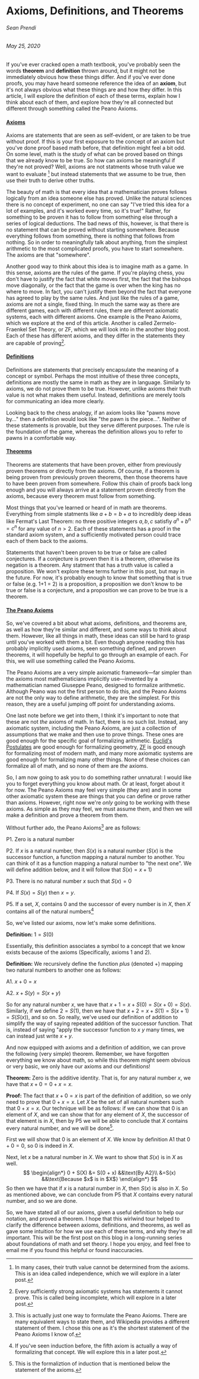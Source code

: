 # Axioms, Definitions, and Theorems

###### Sean Prendi

###### May 25, 2020

If you've ever cracked open a math textbook, you've probably seen the words **theorem** and **definition** thrown around, but it might not be immediately obvious how these things differ. And if you've ever done proofs, you may have heard someone reference the idea of an **axiom**, but it's not always obvious what these things are and how they differ. In this article, I will explore the definition of each of these terms, explain how I think about each of them, and explore how they're all connected but different through something called the Peano Axioms.



#### <u>Axioms</u>

Axioms are statements that are seen as self-evident, or are taken to be true without proof. If this is your first exposure to the concept of an axiom but you've done proof based math before, that definition might feel a bit odd. On some level, math is the study of what can be proved based on things that we already know to be true. So how can axioms be meaningful if they're not proved? Well, axioms are not statments whose truth value we want to evaluate [^1] but instead statements that we assume to be true, then use their truth to derive other truths. 

The beauty of math is that every idea that a mathematician proves follows logically from an idea someone else has proved. Unlike the natural sciences there is no concept of experiment, no one can say "I've tried this idea for a lot of examples, and it's worked every time, so it's true!" Rather, for something to be proven it has to follow from something else through a series of logical deductions. The bad news of this, however, is that there is no statement that can be proved without starting somewhere. Because everything follows from something, there is nothing that follows from nothing. So in order to meaningfully talk about anything, from the simplest arithmetic to the most complicated proofs, you have to start somewhere. The axioms are that "somewhere".

Another good way to think about this idea is to imagine math as a game. In this sense, axioms are the rules of the game. If you're playing chess, you don't have to justify the fact that white moves first, the fact that the bishops move diagonally, or the fact that the game is over when the king has no where to move. In fact, you can't justify them beyond the fact that everyone has agreed to play by the same rules. And just like the rules of a game, axioms are not a single, fixed thing. In much the same way as there are different games, each with different rules, there are different axiomatic systems, each with different axioms. One example is the Peano Axioms, which we explore at the end of this article. Another is called Zermelo-Fraenkel Set Theory, or ZF, which we will look into in the another blog post. Each of these has different axioms, and they differ in the statements they are capable of proving[^2].



#### <u>Definitions</u>

Definitions are statements that precisely encapsulate the meaning of a concept or symbol. Perhaps the most intuitive of these three concepts, definitions are mostly the same in math as they are in language. Similarly to axioms, we do not prove them to be true. However, unlike axioms their truth value is not what makes them useful. Instead, definitions are merely tools for communicating an idea more clearly. 

Looking back to the chess analogy, if an axiom looks like "pawns move by..." then a definition would look like "the pawn is the piece...". Neither of these statements is provable, but they serve different purposes. The rule is the foundation of the game, whereas the definition allows you to refer to pawns in a comfortable way.



#### <u>Theorems</u>

Theorems are statements that have been proven, either from previously proven theorems or directly from the axioms. Of course, if a theorem is being proven from previously proven theorems, then those theorems have to have been proven from somewhere. Follow this chain of proofs back long enough and you will always arrive at a statement proven directly from the axioms, because every theorem must follow from something. 

Most things that you've learned or heard of in math are theorems. Everything from simple statments like $a + b = b + a$ to incredibly deep ideas like Fermat's Last Theorem: no three positive integers $a, b, c$ satisfiy $a^n + b^n = c^n$ for any value of $n > 2$. Each of these statements has a proof in the standard axiom system, and a sufficiently motivated person could trace each of them back to the axioms. 

Statements that haven't been proven to be true or false are called conjectures. If a conjecture is proven then it is a theorem, otherwise its negation is a theorem. Any statment that has a truth value is called a proposition. We won't explore these terms further in this post, but may in the future. For now, it's probably enough to know that something that is true or false (e.g. 1+1 = 2) is a proposition, a proposition we don't know to be true or false is a conjecture, and a proposition we can prove to be true is a theorem. 



#### <u>The Peano Axioms</u>

So, we've covered a bit about what axioms, definitions, and theorems are, as well as how they're similar and different, and some ways to think about them. However, like all things in math, these ideas can still be hard to grasp until you've worked with them a bit. Even though anyone reading this has probably implicitly used axioms, seen something defined, and proven theorems, it will hopefully be hepful to go through an example of each. For this, we will use something called the Peano Axioms.

The Peano Axioms are a very simple axiomatic framework—far simpler than the axioms most mathematicians implicitly use—invented by a mathematician named Giuseppe Peano, designed to formalize arithmetic. Although Peano was not the first person to do this, and the Peano Axioms are not the only way to define arithmetic, they are the simplest. For this reason, they are a useful jumping off point for understanding axioms. 

One last note before we get into them, I think it's important to note that these are not *the* axioms of math. In fact, there is no such list. Instead, any axiomatic system, including the Peano Axioms, are just a collection of assumptions that we make and then use to prove things. These ones are good enough for the specific goal of formalizing arithmetic. [Euclid's Postulates](http://people.math.harvard.edu/~ctm/home/text/class/harvard/113/97/html/euclid.html) are good enough for formalizing geometry, [ZF](https://en.wikipedia.org/wiki/Zermelo–Fraenkel_set_theory) is good enough for formalizing most of modern math, and many more axiomatic systems are good enough for formalizing many other things. None of these choices can formalize all of math, and so none of them are *the* axioms. 

So, I am now going to ask you to do something rather unnatural: I would like you to forget everything you know about math. Or at least, forget about it for now. The Peano Axioms may feel very simple (they are) and in some other axiomatic system these are things that you can define or prove rather than axioms. However, right now we're *only* going to be working with these axioms. As simple as they may feel, we must assume them, and then we will make a definition and prove a theorem from them. 

Without further ado, the Peano Axioms[^3] are as follows:

P1. Zero is a natural number

P2. If $x$ is a natural number, then $S(x)$ is a natural number ($S(x)$ is the successor function, a function mapping a natural number to another. You can think of it as a function mapping a natural number to "the next one". We will define addition below, and it will follow that $S(x) = x + 1$)

P3. There is no natural number $x$ such that $S(x) = 0$

P4. If $S(x) = S(y)$ then $x = y$.

P5. If a set, $X$, contains $0$ and the successor of every number is in $X$, then $X$ contains all of the natural numbers[^4]

So, we've listed our axioms, now let's make some definitions. 

**Definition:** $1 = S(0)$

Essentially, this definition associates a symbol to a concept that we know exists because of the axioms (Specifically, axioms 1 and 2).

**Definition:** We recursively define the function *plus* (denoted $+$) mapping two natural numbers to another one as follows:

A1. $x + 0 = x$

A2. $x + S(y) = S(x + y)$

So for any natural number $x$, we have that $x+1 = x + S(0) = S(x + 0) = S(x)$. Similarly, if we define $2 = S(1)$, then we have that $x + 2 = x + S(1) = S(x + 1) = S(S(x))$, and so on. So really, we've used our definition of addition to simplify the way of saying repeated addition of the successor function. That is, instead of saying "apply the successor function to $x$ $y$ many times, we can instead just write $x + y$.

And now equipped with axioms and a definition of addition, we can prove the following (very simple) theorem. Remember, we have forgotten everything we know about math, so while this theorem might seem obvious or very basic, we only have our axioms and our definitions!

**Theorem:** Zero is the additive identity. That is, for any natural number $x$, we have that $x + 0 = 0 + x = x$.

**Proof:** The fact that $x + 0 = x$ is part of the definition of addition, so we only need to prove that $0 + x = x$. Let $X$ be the set of all natural numbers such that $0 + x = x$. Our technique will be as follows: if we can show that $0$ is an element of $X$, and we can show that for any element of $X$, the successor of that element is in $X$, then by P5 we will be able to conclude that $X$ contains every natural number, and we will be done[^5]. 

First we will show that $0$ is an element of $X$. We know by definition A1 that $0 + 0 = 0$, so $0$ is indeed in $X$.

Next, let $x$ be a natural number in $X$. We want to show that $S(x)$ is in $X$ as well.
$$
\begin{align*}
	0 + S(X) &= S(0 + x) &&\text{By A2}\\
	&=S(x) &&\text{Because $x$ is in $X$}
\end{align*}
$$
So then we have that if $x$ is a natural number in $X$, then $S(x)$ is also in $X$. So as mentioned above, we can conclude from P5 that $X$ contains every natural number, and so we are done. 



So, we have stated all of our axioms, given a useful definition to help our notation, and proved a theorem. I hope that this wirlwind tour helped to clarify the difference between axioms, definitions, and theorems, as well as gave some intuition for how we use each of these terms, and why they're all important. This will be the first post on this blog in a long-running series about foundations of math and set theory. I hope you enjoy, and feel free to email me if you found this helpful or found inaccuracies.



[^1]: In many cases, their truth value cannot be determined from the axioms. This is an idea called independence, which we will explore in a later post.
[^ 2]: Every sufficiently strong axiomatic systems has statements it cannot prove. This is called being incomplete, which will explore in a later post.

[^3]: This is actually just one way to formulate the Peano Axioms. There are many equivalent ways to state them, and Wikipedia provides a different statement of them. I chose this one as it's the shortest statement of the Peano Axioms I know of.
[^4]: If you've seen induction before, the fifth axiom is actually a way of formalizing that concept. We will explore this in a later post.
[^5]: This is the formaliztion of induction that is mentioned below the statement of the axioms.

